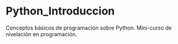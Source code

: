 # Python_Introduccion
Conceptos básicos de programación sobre Python. Mini-curso de nivelación en programación.
